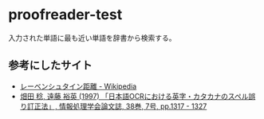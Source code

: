 # proofreader-test
入力された単語に最も近い単語を辞書から検索する。

## 参考にしたサイト
* [レーベンシュタイン距離 - Wikipedia](https://ja.wikipedia.org/wiki/%E3%83%AC%E3%83%BC%E3%83%99%E3%83%B3%E3%82%B7%E3%83%A5%E3%82%BF%E3%82%A4%E3%83%B3%E8%B7%9D%E9%9B%A2)
* [畑田 稔, 遠藤 裕英 (1997) 「日本語OCRにおける英字・カタカナのスペル誤り訂正法」, 情報処理学会論文誌, 38巻, 7号, pp.1317 - 1327](https://ipsj.ixsq.nii.ac.jp/ej/index.php?active_action=repository_view_main_item_detail&item_id=13367&item_no=1&page_id=13&block_id=8)
